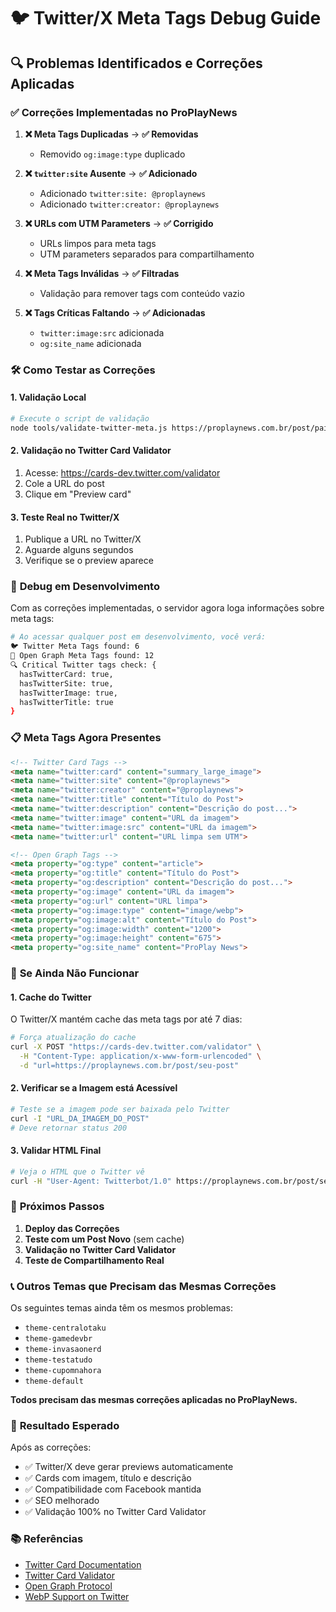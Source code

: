 # 🐦 Twitter/X Meta Tags Debug Guide

## 🔍 Problemas Identificados e Correções Aplicadas

### ✅ **Correções Implementadas no ProPlayNews**

1. **❌ Meta Tags Duplicadas** → **✅ Removidas**
   - Removido `og:image:type` duplicado
   
2. **❌ `twitter:site` Ausente** → **✅ Adicionado**
   - Adicionado `twitter:site: @proplaynews`
   - Adicionado `twitter:creator: @proplaynews`

3. **❌ URLs com UTM Parameters** → **✅ Corrigido**
   - URLs limpos para meta tags
   - UTM parameters separados para compartilhamento

4. **❌ Meta Tags Inválidas** → **✅ Filtradas**
   - Validação para remover tags com conteúdo vazio

5. **❌ Tags Críticas Faltando** → **✅ Adicionadas**
   - `twitter:image:src` adicionada
   - `og:site_name` adicionada

### 🛠 **Como Testar as Correções**

#### **1. Validação Local**
```bash
# Execute o script de validação
node tools/validate-twitter-meta.js https://proplaynews.com.br/post/pain-gaming-e-eliminada-da-fissure-playground-1-o-que-aconteceu
```

#### **2. Validação no Twitter Card Validator**
1. Acesse: https://cards-dev.twitter.com/validator
2. Cole a URL do post
3. Clique em "Preview card"

#### **3. Teste Real no Twitter/X**
1. Publique a URL no Twitter/X
2. Aguarde alguns segundos
3. Verifique se o preview aparece

### 🔧 **Debug em Desenvolvimento**

Com as correções implementadas, o servidor agora loga informações sobre meta tags:

```bash
# Ao acessar qualquer post em desenvolvimento, você verá:
🐦 Twitter Meta Tags found: 6
📘 Open Graph Meta Tags found: 12
🔍 Critical Twitter tags check: {
  hasTwitterCard: true,
  hasTwitterSite: true,
  hasTwitterImage: true,
  hasTwitterTitle: true
}
```

### 📋 **Meta Tags Agora Presentes**

```html
<!-- Twitter Card Tags -->
<meta name="twitter:card" content="summary_large_image">
<meta name="twitter:site" content="@proplaynews">
<meta name="twitter:creator" content="@proplaynews">
<meta name="twitter:title" content="Título do Post">
<meta name="twitter:description" content="Descrição do post...">
<meta name="twitter:image" content="URL da imagem">
<meta name="twitter:image:src" content="URL da imagem">
<meta name="twitter:url" content="URL limpa sem UTM">

<!-- Open Graph Tags -->
<meta property="og:type" content="article">
<meta property="og:title" content="Título do Post">
<meta property="og:description" content="Descrição do post...">
<meta property="og:image" content="URL da imagem">
<meta property="og:url" content="URL limpa">
<meta property="og:image:type" content="image/webp">
<meta property="og:image:alt" content="Título do Post">
<meta property="og:image:width" content="1200">
<meta property="og:image:height" content="675">
<meta property="og:site_name" content="ProPlay News">
```

### 🚨 **Se Ainda Não Funcionar**

#### **1. Cache do Twitter**
O Twitter/X mantém cache das meta tags por até 7 dias:

```bash
# Força atualização do cache
curl -X POST "https://cards-dev.twitter.com/validator" \
  -H "Content-Type: application/x-www-form-urlencoded" \
  -d "url=https://proplaynews.com.br/post/seu-post"
```

#### **2. Verificar se a Imagem está Acessível**
```bash
# Teste se a imagem pode ser baixada pelo Twitter
curl -I "URL_DA_IMAGEM_DO_POST"
# Deve retornar status 200
```

#### **3. Validar HTML Final**
```bash
# Veja o HTML que o Twitter vê
curl -H "User-Agent: Twitterbot/1.0" https://proplaynews.com.br/post/seu-post
```

### 🔄 **Próximos Passos**

1. **Deploy das Correções**
2. **Teste com um Post Novo** (sem cache)
3. **Validação no Twitter Card Validator**
4. **Teste de Compartilhamento Real**

### 📞 **Outros Temas que Precisam das Mesmas Correções**

Os seguintes temas ainda têm os mesmos problemas:
- `theme-centralotaku`
- `theme-gamedevbr` 
- `theme-invasaonerd`
- `theme-testatudo`
- `theme-cupomnahora`
- `theme-default`

**Todos precisam das mesmas correções aplicadas no ProPlayNews.**

### 🎯 **Resultado Esperado**

Após as correções:
- ✅ Twitter/X deve gerar previews automaticamente
- ✅ Cards com imagem, título e descrição
- ✅ Compatibilidade com Facebook mantida
- ✅ SEO melhorado
- ✅ Validação 100% no Twitter Card Validator

### 📚 **Referências**

- [Twitter Card Documentation](https://developer.x.com/en/docs/twitter-for-websites/cards)
- [Twitter Card Validator](https://cards-dev.twitter.com/validator)
- [Open Graph Protocol](https://ogp.me/)
- [WebP Support on Twitter](https://developer.x.com/en/docs/twitter-for-websites/cards/overview/markup) 